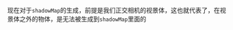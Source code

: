 现在对于`shadowMap`的生成，前提是我们正交相机的视景体，这也就代表了，在视景体之外的物体，是无法被生成到`shadowMap`里面的
<!--stackedit_data:
eyJoaXN0b3J5IjpbMTg5MzEyNjUyNV19
-->